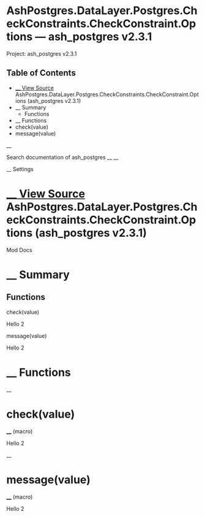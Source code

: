 # AshPostgres.DataLayer.Postgres.CheckConstraints.CheckConstraint.Options — ash_postgres v2.3.1

Project: ash_postgres v2.3.1

## Table of Contents

- [ __ View Source ](external_link) AshPostgres.DataLayer.Postgres.CheckConstraints.CheckConstraint.Options (ash_postgres v2.3.1)
- __ Summary
  - Functions
- __ Functions
- check(value)
- message(value)

__

Search documentation of ash_postgres __ __

__ Settings

#  [ __ View Source ](external_link) AshPostgres.DataLayer.Postgres.CheckConstraints.CheckConstraint.Options (ash_postgres v2.3.1)

Mod Docs

#  __ Summary

##  Functions

check(value)

Hello 2

message(value)

Hello 2

#  __ Functions

__

# check(value)

[ __](external_link) (macro)

Hello 2

__

# message(value)

[ __](external_link) (macro)

Hello 2
